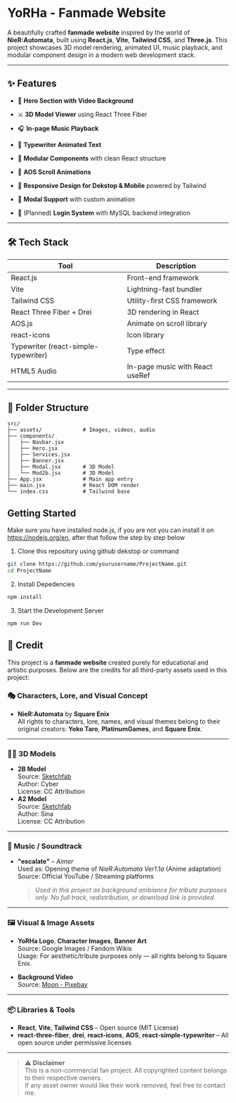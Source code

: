 # YoRHa - Fanmade Website

A beautifully crafted **fanmade website** inspired by the world of **NieR:Automata**, built using **React.js**, **Vite**, **Tailwind CSS**, and **Three.js**. This project showcases 3D model rendering, animated UI, music playback, and modular component design in a modern web development stack.

---

## ✨ Features

- 🌌 **Hero Section with Video Background**
- ⚔️ **3D Model Viewer** using React Three Fiber
- 🎧 **In-page Music Playback**
- 📜 **Typewriter Animated Text**

- 🧠 **Modular Components** with clean React structure
- 💨 **AOS Scroll Animations**
- 📱 **Responsive Design for Dekstop & Mobile** powered by Tailwind
- 🧪 **Modal Support** with custom animation
- 🔐 (Planned) **Login System** with MySQL backend integration

---

## 🛠️ Tech Stack

| Tool          | Description                       |
|---------------|-----------------------------------|
| React.js      | Front-end framework               |
| Vite          | Lightning-fast bundler            |
| Tailwind CSS  | Utility-first CSS framework       |
| React Three Fiber + Drei | 3D rendering in React  |
| AOS.js        | Animate on scroll library         |
| react-icons   | Icon library                      |
| Typewriter (react-simple-typewriter) | Type effect |
| HTML5 Audio   | In-page music with React useRef   |

---

## 📁 Folder Structure

```plaintext
src/
├── assets/             # Images, videos, audio
├── components/
│   ├── Navbar.jsx
│   ├── Hero.jsx
│   ├── Services.jsx
│   ├── Banner.jsx
│   ├── Modal.jsx       # 3D Model
│   └── Mod2b.jsx       # 3D Model
├── App.jsx             # Main app entry
├── main.jsx            # React DOM render
└── index.css           # Tailwind base
```
## Getting Started
Make sure you have installed node.js, if you are not you can install it on https://nodejs.org/en, after that follow the step by step below
1. Clone this repository using github dekstop or command
```sh
git clone https://github.com/yourusername/ProjectName.git
cd ProjectName
```
2. Install Depedencies
```sh
npm install
```
3. Start the Development Server
```sh
npm run Dev
```
## 🎨 Credit

This project is a **fanmade website** created purely for educational and artistic purposes. Below are the credits for all third-party assets used in this project:

### 🎭 Characters, Lore, and Visual Concept
- **NieR:Automata** by **Square Enix**  
  All rights to characters, lore, names, and visual themes belong to their original creators: **Yoko Taro**, **PlatinumGames**, and **Square Enix**.

---

### 🧍‍♀️ 3D Models
- **2B Model**  
  Source: [Sketchfab](https://skfb.ly/onzLZ)  
  Author: Cyber  
  License: CC Attribution
- **A2 Model**  
  Source: [Sketchfab](https://skfb.ly/ptOsp)  
  Author: Sina  
  License: CC Attribution

---

### 🎵 Music / Soundtrack
- **"escalate"** – *Aimer*  
  Used as: Opening theme of *NieR:Automata Ver1.1a* (Anime adaptation)  
  Source: Official YouTube / Streaming platforms  
  > *Used in this project as background ambiance for tribute purposes only. No full track, redistribution, or download link is provided.*

---

### 🖼️ Visual & Image Assets
- **YoRHa Logo**, **Character Images**, **Banner Art**  
  Source: Google Images / Fandom Wikis  
  Usage: For aesthetic/tribute purposes only — all rights belong to Square Enix.

- **Background Video**  
  Source: [Moon - Pixebay  ](https://pixabay.com/videos/)

---

### 📦 Libraries & Tools
- **React**, **Vite**, **Tailwind CSS** – Open source (MIT License)
- **react-three-fiber**, **drei**, **react-icons**, **AOS**, **react-simple-typewriter** – All open source under permissive licenses

---

> ⚠️ **Disclaimer**  
> This is a non-commercial fan project. All copyrighted content belongs to their respective owners.  
> If any asset owner would like their work removed, feel free to contact me.
